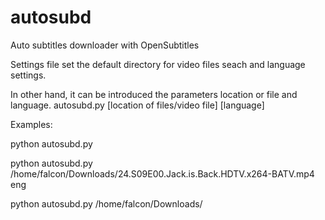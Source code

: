 # autosubd
Auto subtitles downloader with OpenSubtitles

Settings file set the default directory for video files seach and language settings.

In other hand, it can be introduced the parameters location or file and language. 
autosubd.py [location of files/video file] [language]

Examples:

python autosubd.py

python autosubd.py /home/falcon/Downloads/24.S09E00.Jack.is.Back.HDTV.x264-BATV.mp4 eng

python autosubd.py /home/falcon/Downloads/
